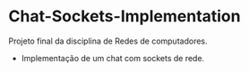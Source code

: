 # Chat-Sockets-Implementation

Projeto final da disciplina de Redes de computadores.

* Implementação de um chat com sockets de rede.
